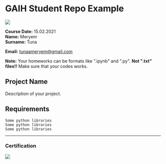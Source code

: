 # GAIH Student Repo Example
![](img/logo.png)

**Course Date:** 15.02.2021  
**Name:** Meryem  
**Surname:** Tuna

**Email:** tunaameryem@gmail.com  

**Note:** Your homeworks can be formats like ".ipynb" and ".py". **Not ".txt" files!!** Make sure that your codes works.  

## Project Name
Description of your project.

## Requirements
```
Some python libraries
Some python libraries
Some python libraries
```
---

### Certification
![](img/certificate_ex.png)

